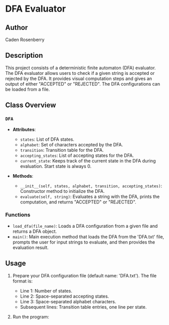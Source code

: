 # DFA Evaluator

## Author
Caden Rosenberry

## Description
This project consists of a deterministic finite automaton (DFA) evaluator. The DFA evaluator allows users to check if a given string is accepted or rejected by the DFA. It provides visual computation steps and gives an output of either "ACCEPTED" or "REJECTED". The DFA configurations can be loaded from a file.

## Class Overview

### `DFA`

- **Attributes**:
  - `states`: List of DFA states.
  - `alphabet`: Set of characters accepted by the DFA.
  - `transition`: Transition table for the DFA.
  - `accepting_states`: List of accepting states for the DFA.
  - `current_state`: Keeps track of the current state in the DFA during evaluation. Start state is always 0.

- **Methods**:
  - `__init__(self, states, alphabet, transition, accepting_states)`: Constructor method to initialize the DFA.
  - `evaluate(self, string)`: Evaluates a string with the DFA, prints the computation, and returns "ACCEPTED" or "REJECTED".

### Functions

- `load_dfa(file_name)`: Loads a DFA configuration from a given file and returns a DFA object.
- `main()`: Main execution method that loads the DFA from the 'DFA.txt' file, prompts the user for input strings to evaluate, and then provides the evaluation result.

## Usage

1. Prepare your DFA configuration file (default name: 'DFA.txt'). The file format is:
   - Line 1: Number of states.
   - Line 2: Space-separated accepting states.
   - Line 3: Space-separated alphabet characters.
   - Subsequent lines: Transition table entries, one line per state.

2. Run the program:
